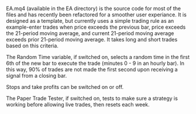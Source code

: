 EA.mq4 (available in the EA directory) is the source code for most of the files and has recently been refactored for a smoother user experiance. It is designed as a template, but currently uses a simple trading rule as an example-enter trades when price exceeds the previous bar, price exceeds the 21-period moving average, and current 21-period moving average exceeds prior 21-period moving average. It takes long and short trades based on this criteria.

The Random Time variable, if switched on, selects a random time in the first 6th of the new bar to execute the trade (minutes 0 - 9 in an hourly bar). In this way, 90% of trades are not made the first second upon receiving a signal from a closing bar.

Stops and take profits can be switched on or off.

The Paper Trade Tester, if switched on, tests to make sure a strategy is working before allowing live trades, then resets each week.
